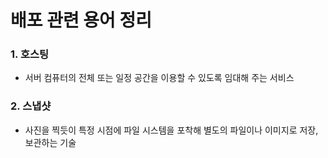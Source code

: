 # 배포 관련 용어 정리

### 1. 호스팅 

- 서버 컴퓨터의 전체 또는 일정 공간을 이용할 수 있도록 임대해 주는 서비스

### 2. 스냅샷

- 사진을 찍듯이 특정 시점에 파일 시스템을 포착해 별도의 파일이나 이미지로 저장, 보관하는 기술

